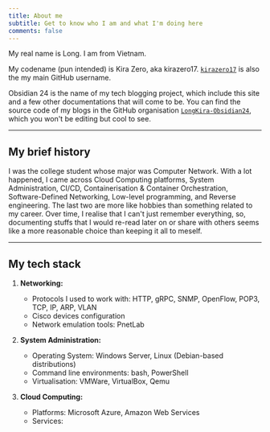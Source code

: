 ```yaml
---
title: About me
subtitle: Get to know who I am and what I'm doing here
comments: false
---
```


My real name is Long. I am from Vietnam. 

My codename (pun intended) is Kira Zero, aka kirazero17. [`kirazero17`](https://github.com/kirazero17) is also the my main GitHub username.

Obsidian 24 is the name of my tech blogging project, which include this site and a few other documentations that will come to be. You can find the source code of my blogs in the GitHub organisation [`LongKira-Obsidian24`](https://github.com/LongKira-Obsidian24/), which you won't be editing but cool to see.

---

## My brief history

I was the college student whose major was Computer Network. With a lot happened, I came across Cloud Computing platforms, System Administration, CI/CD, Containerisation & Container Orchestration, Software-Defined Networking, Low-level programming, and Reverse engineering. The last two are more like hobbies than something related to my career. Over time, I realise that I can't just remember everything, so, documenting stuffs that I would re-read later on or share with others seems like a more reasonable choice than keeping it all to meself.

---
## My tech stack

1. **Networking:**
    - Protocols I used to work with: HTTP, gRPC, SNMP, OpenFlow, POP3, TCP, IP, ARP, VLAN
    - Cisco devices configuration
    - Network emulation tools: PnetLab

1. **System Administration:**
    - Operating System: Windows Server, Linux (Debian-based distributions)
    - Command line environments: bash, PowerShell
    - Virtualisation: VMWare, VirtualBox, Qemu

1. **Cloud Computing:**
    - Platforms: Microsoft Azure, Amazon Web Services
    - Services: 
